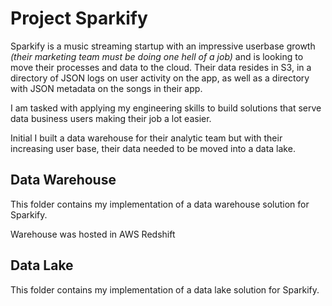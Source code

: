 # Project Sparkify
Sparkify is a music streaming startup with an impressive userbase growth _(their marketing team must be doing one hell of a job)_ and is looking to move their processes and data to the cloud. Their data resides in S3, in a directory of JSON logs on user activity on the app, as well as a directory with JSON metadata on the songs in their app.

I am tasked with applying my engineering skills to build solutions that serve data business users making their job a lot easier. 

Initial I built a data warehouse for their analytic team but with their increasing user base, their data needed to be moved into a data lake.

## Data Warehouse
This folder contains my implementation of a data warehouse solution for Sparkify. 

Warehouse was hosted in AWS Redshift

## Data Lake
This folder contains my implementation of a data lake solution for Sparkify.

